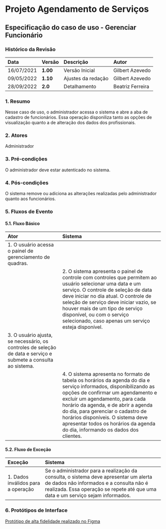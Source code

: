 # Projeto Agendamento de Serviços

## Especificação do caso de uso - Gerenciar Funcionário

### Histórico da Revisão 

|  Data  | Versão | Descrição | Autor |
|:-------|:-------|:----------|:------|
| 16/07/2021 | **1.00** | Versão Inicial  | Gilbert Azevedo |
| 09/05/2022 | **1.10** | Ajustes da redação | Gilbert Azevedo |
| 28/09/2022 | **2.0**  | Detalhamento  | Beatriz Ferreira |

### 1. Resumo 

Nesse caso de uso, o administrador acessa o sistema e abre a aba de cadastro de funcionários. Essa operação disponiliza tanto as opções de visualização quanto a de alteração dos dados dos profissionais.

### 2. Atores 

Administrador

### 3. Pré-condições

O administrador deve estar autenticado no sistema.

### 4. Pós-condições

O sistema remove ou adiciona as alterações realizadas pelo administrador quanto aos funcionários.

### 5. Fluxos de Evento

#### 5.1. Fluxo Básico

| Ator   | Sistema |
|:-------|:--------|
| 1. O usuário acessa o painel de gerenciamento de quadras. ||
|| 2. O sistema apresenta o painel de controle com controles que permitem ao usuário selecionar uma data e um serviço. O controle de seleção de data deve iniciar no dia atual. O controle de seleção de serviço deve iniciar vazio, se houver mais de um tipo de serviço disponível, ou com o serviço selecionado, caso apenas um serviço esteja disponível. |
| 3. O usuário ajusta, se necessário, os controles de seleção de data e serviço e submete a consulta ao sistema. ||
|| 4. O sistema apresenta no formato de tabela os horários da agenda do dia e serviço informados, disponibilizando as opções de confirmar um agendamento e excluir um agendamento, para cada horário da agenda, e de abrir a agenda do dia, para gerenciar o cadastro de horários disponíveis. O sistema deve apresentar todos os horários da agenda do dia, informando os dados dos clientes. |

#### 5.2. Fluxo de Exceção

| Exceção | Sistema |
|:--------|:--------|
| 1. Dados inválidos para a operação | Se o administrador para a realização da consulta, o sistema deve apresentar um alerta de dados não informados e a consulta não é realizada. Essa operação se repete até que uma data e um serviço sejam informados. |


### 6. Protótipos de Interface
[Protótipo de alta fidelidade realizado no Figma](/guides/content/editing-an-existing-page#modifying-front-matter)
